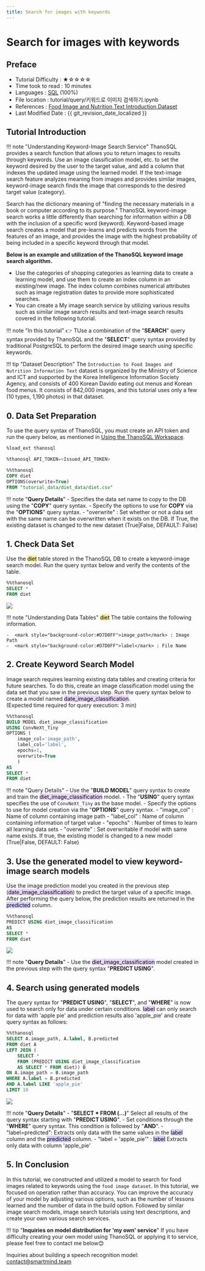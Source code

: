 ```yaml
---
title: Search for images with keywords
---
```


# **Search for images with keywords**

## Preface

- Tutorial Difficulty : ★☆☆☆☆
- Time took to read : 10 minutes
- Languages : [SQL](https://ko.wikipedia.org/wiki/SQL) (100%)
- File location : tutorial/query/키워드로 이미지 검색하기.ipynb
- References : [Food Image and Nutrition Text Introduction Dataset](https://aihub.or.kr/aihubdata/data/view.do?currMenu=115&topMenu=100&aihubDataSe=realm&dataSetSn=74)
- Last Modified Date : {{ git_revision_date_localized }}

## Tutorial Introduction

!!! note "Understanding Keyword-Image Search Service"
ThanoSQL provides a search function that allows you to return images to results through keywords. Use an image classification model, etc. to set the keyword desired by the user to the target value, and add a column that indexes the updated image using the learned model. If the text-image search feature analyzes meaning from images and provides similar images, keyword-image search finds the image that corresponds to the desired target value (category).

Search has the dictionary meaning of "finding the necessary materials in a book or computer according to its purpose." ThanoSQL keyword-image search works a little differently than searching for information within a DB with the inclusion of a specific word (keyword). Keyword-based image search creates a model that pre-learns and predicts words from the features of an image, and provides the image with the highest probability of being included in a specific keyword through that model.

**Below is an example and utilization of the ThanoSQL keyword image search algorithm.**

- Use the categories of shopping categories as learning data to create a learning model, and use them to create an index column in an existing/new image. The index column combines numerical attributes such as image registration dates to provide more sophisticated searches.
- You can create a My image search service by utilizing various results such as similar image search results and text-image search results covered in the following tutorial.

!!! note "In this tutorial"
:point_right: TUse a combination of the "**SEARCH**" query syntax provided by ThanoSQL and the "**SELECT**" query syntax provided by traditional PostgreSQL to perform the desired image search using specific keywords.

!!! tip "Dataset Description"
The `Introduction to Food Images and Nutrition Information Text` dataset is organized by the Ministry of Science and ICT and supported by the Korea Intelligence Information Society Agency, and consists of 400 Korean Davido eating out menus and Korean food menus. It consists of 842,000 images, and this tutorial uses only a few (10 types, 1,190 photos) in that dataset.

## **0. Data Set Preparation**

To use the query syntax of ThanoSQL, you must create an API token and run the query below, as mentioned in [Using the ThanoSQL Workspace](/getting_started/how_to_use_ThanoSQL/#5-thanosql).

```sql
%load_ext thanosql
```

```sql
%thanosql API_TOKEN=<Issued_API_TOKEN>
```

```sql
%%thanosql
COPY diet
OPTIONS(overwrite=True)
FROM "tutorial_data/diet_data/diet.csv"
```

!!! note "**Query Details**" - Specifies the data set name to copy to the DB using the "**COPY**" query syntax. - Specify the options to use for **COPY** via the "**OPTIONS**" query syntax. - "overwrite" : Set whether or not a data set with the same name can be overwritten when it exists on the DB. If True, the existing dataset is changed to the new dataset (True|False, DEFAULT: False)

## **1. Check Data Set**

Use the <mark style="background-color:#FFEC92">diet</mark> table stored in the ThanoSQL DB to create a keyword-image search model. Run the query syntax below and verify the contents of the table.

```sql
%%thanosql
SELECT *
FROM diet
```

<img src = "/img/thanosql_search/base_search/select_img1.png"></img>

!!! note "Understanding Data Tables"
<mark style="background-color:#FFEC92">diet</mark> The table contains the following information.

    -  <mark style="background-color:#D7D0FF">image_path</mark> : Image Path
    -  <mark style="background-color:#D7D0FF">label</mark> : File Name

## **2. Create Keyword Search Model**

Image search requires learning existing data tables and creating criteria for future searches. To do this, create an image classification model using the data set that you saw in the previous step. Run the query syntax below to create a model named <mark style="background-color:#E9D7FD">date_image_classification</mark>.  
(Expected time required for query execution: 3 min)

```sql
%%thanosql
BUILD MODEL diet_image_classification
USING ConvNeXt_Tiny
OPTIONS (
    image_col='image_path',
    label_col='label',
    epochs=1,
    overwrite=True
    )
AS
SELECT *
FROM diet
```

!!! note "Query Details" - Use the "**BUILD MODEL**" query syntax to create and train the <mark style="background-color:#E9D7FD">diet_image_classification</mark> model. - The "**USING**" query syntax specifies the use of `ConvNeXt_Tiny` as the base model. - Specify the options to use for model creation via the "**OPTIONS**" query syntax. - "image_col" : Name of column containing image path - "label_col" : Name of column containing information of target value - "epochs" : Number of times to learn all learning data sets - "overwrite" : Set overwritable if model with same name exists. If true, the existing model is changed to a new model (True|False, DEFAULT: False)

## **3. Use the generated model to view keyword-image search models**

Use the image prediction model you created in the previous step (<mark style="background-color:#E9D7FD">date_image_classification</mark>) to predict the target value of a specific image. After performing the query below, the prediction results are returned in the <mark style="background-color:#D7D0FF">predicted</mark> column.

```sql
%%thanosql
PREDICT USING diet_image_classification
AS
SELECT *
FROM diet
```

<img src = "/img/thanosql_search/base_search/select_img2.png"></img>

!!! note "**Query Details**" - Use the <mark style="background-color:#E9D7FD">diet_image_classification</mark> model created in the previous step with the query syntax "**PREDICT USING**".

## **4. Search using generated models**

The query syntax for "**PREDICT USING**", "**SELECT**", and "**WHERE**" is now used to search only for data under certain conditions. <mark style="background-color:#E9D7FD">label</mark> can only search for data with 'apple pie' and prediction results also 'apple_pie' and create query syntax as follows:

```sql
%%thanosql
SELECT A.image_path, A.label, B.predicted
FROM diet A
LEFT JOIN (
    SELECT *
    FROM (PREDICT USING diet_image_classification
    AS SELECT * FROM diet)) B
ON A.image_path = B.image_path
WHERE A.label = B.predicted
AND A.label LIKE 'apple_pie'
LIMIT 10
```

<img src = "/img/thanosql_search/base_search/select_img3.png"></img>

!!! note "**Query Details**" - "**SELECT \* FROM (...)**" Select all results of the query syntax starting with "**PREDICT USING**". - Set conditions through the "**WHERE**" query syntax. This condition is followed by "**AND**". - "label=predicted": Extracts only data with the same values in the <mark style="background-color:#D7D0FF">label</mark> column and the <mark style="background-color:#D7D0FF">predicted</mark> column. - "label = 'apple_pie'" : <mark style="background-color:#D7D0FF">label</mark> Extracts only data with column 'apple_pie'

## **5. In Conclusion**

In this tutorial, we constructed and utilized a model to search for food images related to keywords using the `food image dataset`. In this tutorial, we focused on operation rather than accuracy. You can improve the accuracy of your model by adjusting various options, such as the number of lessons learned and the number of data in the build option. Followed by similar image search models, image search tutorials using text descriptions, and create your own various search services.

!!! tip "**Inquiries on model distribution for 'my own' service**"
If you have difficulty creating your own model using ThanoSQL or applying it to service, please feel free to contact me below😊

Inquiries about building a speech recognition model: contact@smartmind.team
